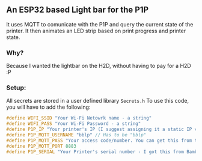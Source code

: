## An ESP32 based Light bar for the P1P

It uses MQTT to comunicate with the P1P and query the current state of the printer. It then animates an LED strip based on print progress and printer state.

### Why?

Because I wanted the lightbar on the H2D, without having to pay for a H2D :P

### Setup:

All secrets are stored in a user defined library ```Secrets.h```
To use this code, you will have to add the following:

```c++
#define WIFI_SSID "Your Wi-Fi Netowrk name - a string"
#define WIFI_PASS "Your Wi-Fi Password - a string"
#define P1P_IP "Your printer's IP (I suggest assigning it a static IP via your router's admin page) - a string"
#define P1P_MQTT_USERNAME "bblp" // Has to be "bblp"
#define P1P_MQTT_PASS "Your access code/number. You can get this from the pritner's display under the Wi-Fi section - a string"
#define P1P_MQTT_PORT 8883
#define P1P_SERIAL "Your Printer's serial number - I got this from BambuStudio Device tab - a string"
```
